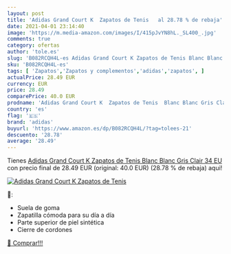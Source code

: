 ```yaml
---
layout: post
title: 'Adidas Grand Court K  Zapatos de Tenis   al 28.78 % de rebaja'
date: 2021-04-01 23:14:40
image: 'https://m.media-amazon.com/images/I/415pJvYN8hL._SL400_.jpg'
comments: true
category: ofertas
author: 'tole.es'
slug: 'B082RCQH4L-es Adidas Grand Court K Zapatos de Tenis Blanc Blanc Gris...'
sku: 'B082RCQH4L-es'
tags: [ 'Zapatos','Zapatos y complementos','adidas','zapatos', ]
actualPrice: 28.49 EUR
currency: EUR
price: 28.49
comparePrice: 40.0 EUR
prodname: 'Adidas Grand Court K  Zapatos de Tenis  Blanc Blanc Gris Clair  34 EU'
country: 'es'
flag: '🇪🇸'
brand: 'adidas'
buyurl: 'https://www.amazon.es/dp/B082RCQH4L/?tag=tolees-21'
descuento: '28.78'
average: '28.49'
---
```


Tienes [Adidas Grand Court K  Zapatos de Tenis  Blanc Blanc Gris Clair  34 EU](https://www.amazon.es/dp/B082RCQH4L/?tag=tolees-21) con precio final de  28.49 EUR (original: 40.0 EUR) (28.78 %  de rebaja) aqui!

[![Adidas Grand Court K  Zapatos de Tenis  ](https://m.media-amazon.com/images/I/415pJvYN8hL._SL400_.jpg)](https://www.amazon.es/dp/B082RCQH4L/?tag=tolees-21)

🔎:

- Suela de goma
- Zapatilla cómoda para su día a día
- Parte superior de piel sintética
- Cierre de cordones

[🛒 Comprar!!!](https://www.amazon.es/dp/B082RCQH4L/?tag=tolees-21)
